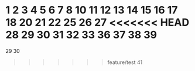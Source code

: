1
2
3
4
5
6
7
8
10
11
12
13
14
15
16
17
18
20
21
22
25
26
27
<<<<<<< HEAD
28
29
30
31
32
33
36
37
38
39
=======
29
30
>>>>>>> feature/test
41
